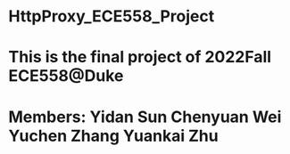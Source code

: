 # HttpProxy_ECE558_Project
# This is the final project of 2022Fall ECE558@Duke
# Members: Yidan Sun Chenyuan Wei Yuchen Zhang Yuankai Zhu